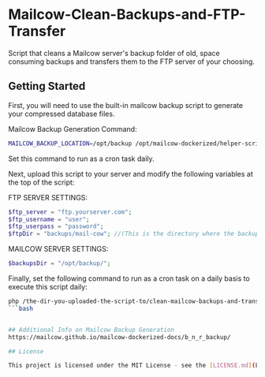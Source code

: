 # Mailcow-Clean-Backups-and-FTP-Transfer
Script that cleans a Mailcow server's backup folder of old, space consuming backups and transfers them to the FTP server of your choosing.


## Getting Started

First, you will need to use the built-in mailcow backup script to generate your compressed database files. 

Mailcow Backup Generation Command: 
```bash
MAILCOW_BACKUP_LOCATION=/opt/backup /opt/mailcow-dockerized/helper-scripts/backup_and_restore.sh backup all
```
Set this command to run as a cron task daily.




Next, upload this script to your server and modify the following variables at the top of the script:

FTP SERVER SETTINGS:
```php
$ftp_server = "ftp.yourserver.com";
$ftp_username = "user";
$ftp_userpass = "password";
$ftpDir = "backups/mail-cow"; //(This is the directory where the backup folder/files should be created/uploaded)
 ``` 
MAILCOW SERVER SETTINGS:  
```php
$backupsDir = "/opt/backup/";
 ```   
 
 
 
Finally, set the following command to run as a cron task on a daily basis to execute this script daily:
```bash
php /the-dir-you-uploaded-the-script-to/clean-mailcow-backups-and-transfer.php
```bash


## Additional Info on Mailcow Backup Generation
https://mailcow.github.io/mailcow-dockerized-docs/b_n_r_backup/

## License

This project is licensed under the MIT License - see the [LICENSE.md](LICENSE.md) file for details


